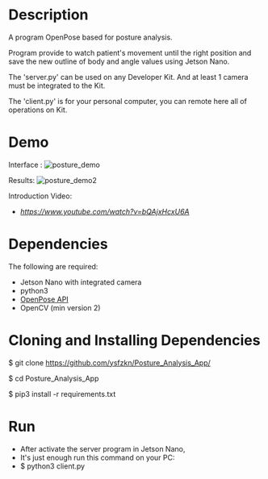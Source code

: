 # Description 
A program OpenPose based for posture analysis.

Program provide to watch patient's movement until the right position and save the new outline of body and angle values using Jetson Nano.

The 'server.py' can be used on any Developer Kit. And at least 1 camera must be integrated to the Kit.

The 'client.py' is for your personal computer, you can remote here all of operations on Kit.

# Demo 
Interface : 
![posture_demo](https://user-images.githubusercontent.com/58569590/113511234-89bd8080-9567-11eb-8f77-f8bfb8b6c155.jpg)

Results:
![posture_demo2](https://user-images.githubusercontent.com/58569590/113511313-ede04480-9567-11eb-95f5-af97c9c0a4aa.jpg)

Introduction Video:
* *https://www.youtube.com/watch?v=bQAjxHcxU6A*



# Dependencies

The following are required:

* Jetson Nano with integrated camera
* python3
* [OpenPose API](https://github.com/CMU-Perceptual-Computing-Lab/openpose)
* OpenCV (min version 2)

# Cloning and Installing Dependencies
 $ git clone https://github.com/ysfzkn/Posture_Analysis_App/
 
 $ cd Posture_Analysis_App
 
 $ pip3 install -r requirements.txt

# Run

* After activate the server program in Jetson Nano,
* It's just enough run this command on your PC:
* $ python3 client.py 
